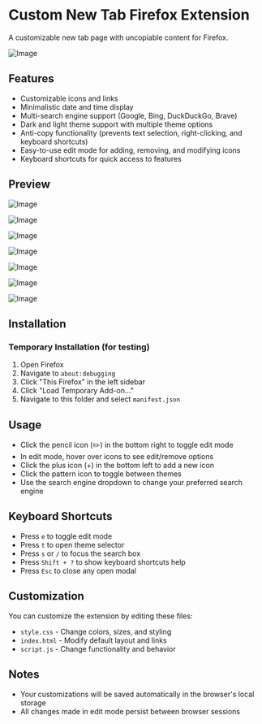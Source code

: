 # Custom New Tab Firefox Extension

A customizable new tab page with uncopiable content for Firefox.

![Image](https://github.com/user-attachments/assets/ae0269b8-5bb0-406d-8318-ccb89a5a7d03)

## Features

- Customizable icons and links
- Minimalistic date and time display
- Multi-search engine support (Google, Bing, DuckDuckGo, Brave)
- Dark and light theme support with multiple theme options
- Anti-copy functionality (prevents text selection, right-clicking, and keyboard shortcuts)
- Easy-to-use edit mode for adding, removing, and modifying icons
- Keyboard shortcuts for quick access to features

## Preview

![Image](https://github.com/user-attachments/assets/19ee3fc3-0b27-41e0-b684-ae4ca881644c)

![Image](https://github.com/user-attachments/assets/6db37cfb-2e5e-403e-a419-3d4cfeef3320) 

![Image](https://github.com/user-attachments/assets/e07c8199-658d-41b1-b867-81b734c63e82)

![Image](https://github.com/user-attachments/assets/807078d8-6969-4590-8ba5-186282bcbc84)

![Image](https://github.com/user-attachments/assets/20e9b71d-db1e-493b-b250-74d9e1adab63)

![Image](https://github.com/user-attachments/assets/657ea7c5-4286-4626-9dfa-9441c75269df)

![Image](https://github.com/user-attachments/assets/d6027b2f-06b1-4cf4-b970-eef1aba2542d)



## Installation

### Temporary Installation (for testing)

1. Open Firefox
2. Navigate to `about:debugging`
3. Click "This Firefox" in the left sidebar
4. Click "Load Temporary Add-on..."
5. Navigate to this folder and select `manifest.json`


## Usage

- Click the pencil icon (✏️) in the bottom right to toggle edit mode
- In edit mode, hover over icons to see edit/remove options
- Click the plus icon (+) in the bottom left to add a new icon
- Click the pattern icon to toggle between themes
- Use the search engine dropdown to change your preferred search engine

## Keyboard Shortcuts

- Press `e` to toggle edit mode
- Press `t` to open theme selector
- Press `s` or `/` to focus the search box
- Press `Shift + ?` to show keyboard shortcuts help
- Press `Esc` to close any open modal

## Customization

You can customize the extension by editing these files:
- `style.css` - Change colors, sizes, and styling
- `index.html` - Modify default layout and links
- `script.js` - Change functionality and behavior

## Notes

- Your customizations will be saved automatically in the browser's local storage
- All changes made in edit mode persist between browser sessions 
